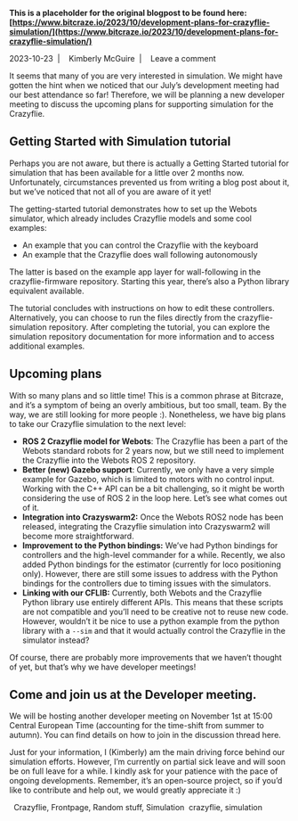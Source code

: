**This is a placeholder for the original blogpost to be found here: [https://www.bitcraze.io/2023/10/development-plans-for-crazyflie-simulation/](https://www.bitcraze.io/2023/10/development-plans-for-crazyflie-simulation/)**

2023-10-23 
 | 
 
Kimberly McGuire 
 | 
 
Leave a comment

It seems that many of you are very interested in simulation. We might have gotten the hint when we noticed that our July’s development meeting had our best attendance so far! Therefore, we will be planning a new developer meeting to discuss the upcoming plans for supporting simulation for the Crazyflie.

Getting Started with Simulation tutorial
----------------------------------------

Perhaps you are not aware, but there is actually a Getting Started tutorial for simulation that has been available for a little over 2 months now. Unfortunately, circumstances prevented us from writing a blog post about it, but we’ve noticed that not all of you are aware of it yet!

The getting-started tutorial demonstrates how to set up the Webots simulator, which already includes Crazyflie models and some cool examples:

* An example that you can control the Crazyflie with the keyboard
* An example that the Crazyflie does wall following autonomously

The latter is based on the example app layer for wall-following in the crazyflie-firmware repository. Starting this year, there’s also a Python library equivalent available.

The tutorial concludes with instructions on how to edit these controllers. Alternatively, you can choose to run the files directly from the crazyflie-simulation repository. After completing the tutorial, you can explore the simulation repository documentation for more information and to access additional examples.

Upcoming plans
--------------

With so many plans and so little time! This is a common phrase at Bitcraze, and it’s a symptom of being an overly ambitious, but too small, team. By the way, we are still looking for more people :). Nonetheless, we have big plans to take our Crazyflie simulation to the next level:

* **ROS 2 Crazyflie model for Webots**: The Crazyflie has been a part of the Webots standard robots for 2 years now, but we still need to implement the Crazyflie into the Webots ROS 2 repository.
* **Better (new) Gazebo support**: Currently, we only have a very simple example for Gazebo, which is limited to motors with no control input. Working with the C++ API can be a bit challenging, so it might be worth considering the use of ROS 2 in the loop here. Let’s see what comes out of it.
* **Integration into Crazyswarm2:** Once the Webots ROS2 node has been released, integrating the Crazyflie simulation into Crazyswarm2 will become more straightforward.
* **Improvement to the Python bindings:** We’ve had Python bindings for controllers and the high-level commander for a while. Recently, we also added Python bindings for the estimator (currently for loco positioning only). However, there are still some issues to address with the Python bindings for the controllers due to timing issues with the simulators.
* **Linking with our CFLIB:** Currently, both Webots and the Crazyflie Python library use entirely different APIs. This means that these scripts are not compatible and you’ll need to be creative not to reuse new code. However, wouldn’t it be nice to use a python example from the python library with a `--sim` and that it would actually control the Crazyflie in the simulator instead?

Of course, there are probably more improvements that we haven’t thought of yet, but that’s why we have developer meetings!

Come and join us at the Developer meeting.
------------------------------------------

We will be hosting another developer meeting on November 1st at 15:00 Central European Time (accounting for the time-shift from summer to autumn). You can find details on how to join in the discussion thread here.

Just for your information, I (Kimberly) am the main driving force behind our simulation efforts. However, I’m currently on partial sick leave and will soon be on full leave for a while. I kindly ask for your patience with the pace of ongoing developments. Remember, it’s an open-source project, so if you’d like to contribute and help out, we would greatly appreciate it :)

 
Crazyflie, Frontpage, Random stuff, Simulation 
  crazyflie, simulation